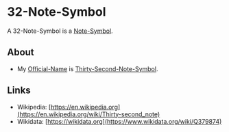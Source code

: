 # 32-Note-Symbol

A 32-Note-Symbol is a [Note-Symbol](90000054.md).

## About

- My [Official-Name](611003.md) is [Thirty-Second-Note-Symbol](90000060.md).

## Links

- Wikipedia: [https://en.wikipedia.org](https://en.wikipedia.org/wiki/Thirty-second_note)
- Wikidata: [https://wikidata.org](https://www.wikidata.org/wiki/Q379874)
